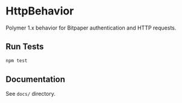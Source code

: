 # HttpBehavior

Polymer 1.x behavior for Bitpaper authentication and HTTP requests.

## Run Tests

```bash
npm test
```

## Documentation

See `docs/` directory.